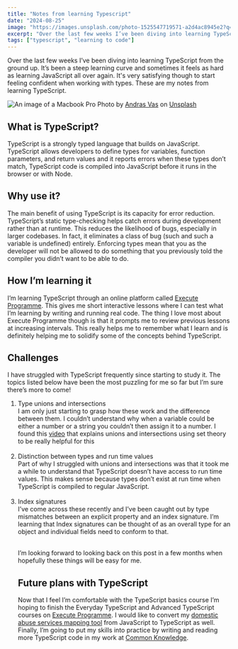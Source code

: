 ```yaml
---
title: "Notes from learning Typescript"
date: "2024-08-25"
image: "https://images.unsplash.com/photo-1525547719571-a2d4ac8945e2?q=80&w=2564&auto=format&fit=crop&ixlib=rb-4.0.3&ixid=M3wxMjA3fDB8MHxwaG90by1wYWdlfHx8fGVufDB8fHx8fA%3D%3D"
excerpt: "Over the last few weeks I’ve been diving into learning TypeScript properly. These are my notes from that learning process."
tags: ["typescript", "learning to code"]
---
```


<article>

<p>Over the last few weeks I’ve been diving into learning TypeScript from the ground up. It’s been a steep learning curve and sometimes it feels as hard as learning JavaScript all over again. It's very satisfying though to start feeling confident when working with types. These are my notes from learning TypeScript.
</p>

<img src="https://images.unsplash.com/photo-1525547719571-a2d4ac8945e2?q=80&w=2564&auto=format&fit=crop&ixlib=rb-4.0.3&ixid=M3wxMjA3fDB8MHxwaG90by1wYWdlfHx8fGVufDB8fHx8fA%3D%3D" alt="An image of a Macbook Pro">
Photo by <a href="https://unsplash.com/@wasdrew?utm_content=creditCopyText&utm_medium=referral&utm_source=unsplash">Andras Vas</a> on <a href="https://unsplash.com/photos/macbook-pro-turned-on-Bd7gNnWJBkU?utm_content=creditCopyText&utm_medium=referral&utm_source=unsplash">Unsplash</a>
  
<h2>What is TypeScript?</h2>
<p>TypeScript is a strongly typed language that builds on JavaScript. TypeScript allows developers to define types for variables, function parameters, and return values and it reports errors when these types don’t match, TypeScript code is compiled into JavaScript before it runs in the browser or with Node.</p>

<h2>Why use it?</h2>
<p>The main benefit of using TypeScript is its capacity for error reduction. TypeScript’s static type-checking helps catch errors during development rather than at runtime. This reduces the likelihood of bugs, especially in larger codebases. In fact, it eliminates a class of bug (such and such a variable is undefined) entirely. Enforcing types mean that you as the developer will not be allowed to do something that you previously told the compiler you didn’t want to be able to do. </p>

<h2>How I’m learning it</h2>
<p>I’m learning TypeScript through an online platform called <a href="https://www.executeprogram.com/">Execute Programme</a>. This gives me short interactive lessons where I can test what I’m learning by writing and running real code. The thing I love most about Execute Programme though is that it prompts me to review previous lessons at increasing intervals. This really helps me to remember what I learn and is definitely helping me to solidify some of the concepts behind TypeScript.</p> 

<h2>Challenges</h2>
<p>I have struggled with TypeScript frequently since starting to study it. The topics listed below have been the most puzzling for me so far but I’m sure there’s more to come!</p>

<ol>
<li>Type unions and intersections<br>
I am only just starting to grasp how these work and the difference between them. I couldn’t understand why when a variable could be either a number or a string you couldn’t then assign it to a number. I found this <a href="https://www.youtube.com/watch?v=EsoRUqFutYU">video</a> that explains unions and intersections using set theory to be really helpful for this</li><br>
<li>Distinction between types and run time values<br>
Part of why I struggled with unions and intersections was that it took me a while to understand that TypeScript doesn’t have access to run time values. This makes sense because types don’t exist at run time when TypeScript is compiled to regular JavaScript.</li><br>
<li>Index signatures<br>
I’ve come across these recently and I’ve been caught out by type mismatches between an explicit property and an index signature. I’m learning that Index signatures can be thought of as an overall type for an object and individual fields need to conform to that.</li><br>


<p>I’m looking forward to looking back on this post in a few months when hopefully these things will be easy for me.</p>

<h2>Future plans with TypeScript</h2>
<p>Now that I feel I’m comfortable with the TypeScript basics course I’m hoping to finish the Everyday TypeScript and Advanced TypeScript courses on <a href="https://www.executeprogram.com/">Execute Programme</a>. I would like to convert my <a href="https://domesticabuseservices.uk/">domestic abuse services mapping tool</a> from JavaScript to TypeScript as well. Finally, I’m going to put my skills into practice by writing and reading more TypeScript code in my work at <a href="https://commonknowledge.coop/">Common Knowledge</a>.</p>
</article>